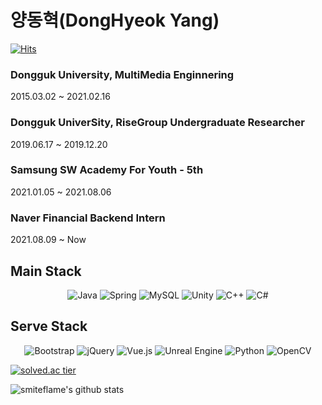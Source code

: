 # 양동혁(DongHyeok Yang)

[![Hits](https://hits.seeyoufarm.com/api/count/incr/badge.svg?url=https%3A%2F%2Fgithub.com%2Fsmiteflame&count_bg=%2379C83D&title_bg=%23555555&icon=&icon_color=%23E7E7E7&title=hits&edge_flat=false)](https://hits.seeyoufarm.com)

### Dongguk University, MultiMedia Enginnering
 2015.03.02 ~ 2021.02.16<br>
### Dongguk UniverSity, RiseGroup Undergraduate Researcher
 2019.06.17 ~ 2019.12.20<br>
### Samsung SW Academy For Youth - 5th 
 2021.01.05 ~ 2021.08.06<br>
### Naver Financial Backend Intern
 2021.08.09 ~ Now<br>

## Main Stack

<p align="center">
<img alt="Java" src="https://img.shields.io/badge/java-%23ED8B00.svg?style=for-the-badge&logo=java&logoColor=white"/>
<img alt="Spring" src="https://img.shields.io/badge/spring-%236DB33F.svg?style=for-the-badge&logo=spring&logoColor=white"/> 
<img alt="MySQL" src="https://img.shields.io/badge/mysql-%2300f.svg?style=for-the-badge&logo=mysql&logoColor=white"/>
<img alt="Unity" src="https://img.shields.io/badge/unity-%23000000.svg?style=for-the-badge&logo=unity&logoColor=white"/>
<img alt="C++" src="https://img.shields.io/badge/c++-%2300599C.svg?style=for-the-badge&logo=c%2B%2B&logoColor=white"/>
<img alt="C#" src="https://img.shields.io/badge/c%23-%23239120.svg?style=for-the-badge&logo=c-sharp&logoColor=white"/>
 

## Serve Stack

<p align="center">
<img alt="Bootstrap" src="https://img.shields.io/badge/bootstrap-%23563D7C.svg?style=for-the-badge&logo=bootstrap&logoColor=white"/>
<img alt="jQuery" src="https://img.shields.io/badge/jquery-%230769AD.svg?style=for-the-badge&logo=jquery&logoColor=white"/>
<img alt="Vue.js" src="https://img.shields.io/badge/vuejs-%2335495e.svg?style=for-the-badge&logo=vue-dot-js&logoColor=%234FC08D"/>
<img alt="Unreal Engine" src="https://img.shields.io/badge/unrealengine-%23313131.svg?style=for-the-badge&logo=unrealengine&logoColor=white"/>
<img alt="Python" src="https://img.shields.io/badge/python-%2314354C.svg?style=for-the-badge&logo=python&logoColor=white"/>
<img alt="OpenCV" src="https://img.shields.io/badge/opencv-%23white.svg?style=for-the-badge&logo=opencv&logoColor=white"/>

 
<p align="center">
 
 
 
[![solved.ac tier](http://mazassumnida.wtf/api/generate_badge?boj=lukigreen)](https://solved.ac/lukigreen)
 
![smiteflame's github stats](https://github-readme-stats.vercel.app/api?username=smiteflame&show_icons=true)
 

